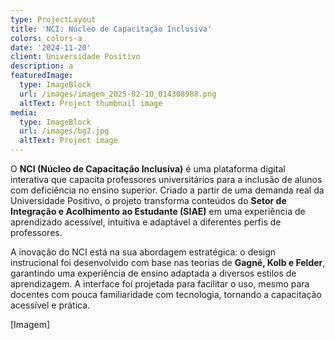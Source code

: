 ```yaml
---
type: ProjectLayout
title: 'NCI: Núcleo de Capacitação Inclusiva'
colors: colors-a
date: '2024-11-20'
client: Universidade Positivo
description: a
featuredImage:
  type: ImageBlock
  url: /images/imagem_2025-02-10_014308988.png
  altText: Project thumbnail image
media:
  type: ImageBlock
  url: /images/bg2.jpg
  altText: Project image
---
```

O **NCI (Núcleo de Capacitação Inclusiva)** é uma plataforma digital interativa que capacita professores universitários para a inclusão de alunos com deficiência no ensino superior. Criado a partir de uma demanda real da Universidade Positivo, o projeto transforma conteúdos do **Setor de Integração e Acolhimento ao Estudante (SIAE)** em uma experiência de aprendizado acessível, intuitiva e adaptável a diferentes perfis de professores.

A inovação do NCI está na sua abordagem estratégica: o design instrucional foi desenvolvido com base nas teorias de **Gagné, Kolb e Felder**, garantindo uma experiência de ensino adaptada a diversos estilos de aprendizagem. A interface foi projetada para facilitar o uso, mesmo para docentes com pouca familiaridade com tecnologia, tornando a capacitação acessível e prática. 

\[Imagem] 

